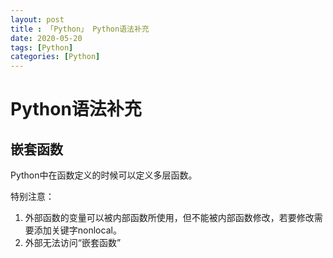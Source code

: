 ```yaml
---
layout: post
title : 「Python」 Python语法补充
date: 2020-05-20
tags: [Python]
categories: [Python]
---
```


# Python语法补充

## 嵌套函数

Python中在函数定义的时候可以定义多层函数。

特别注意：

1. 外部函数的变量可以被内部函数所使用，但不能被内部函数修改，若要修改需要添加关键字nonlocal。
2. 外部无法访问“嵌套函数”